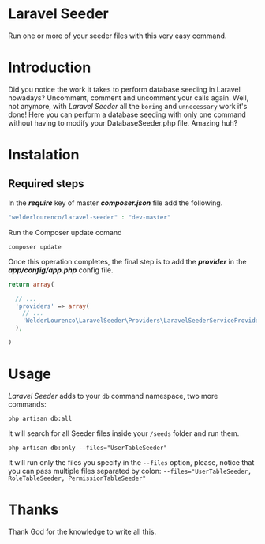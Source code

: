 # Laravel Seeder #

Run one or more of your seeder files with this very easy command.

# Introduction #

Did you notice the work it takes to perform database seeding in Laravel nowadays? Uncomment, comment and uncomment your calls again. Well, not anymore, with *Laravel Seeder* all the `boring` and `unnecessary` work it's done! Here you can perform a database seeding with only one command without having to modify your DatabaseSeeder.php file. Amazing huh?

# Instalation #

## Required steps ##

In the ***require*** key of master ***composer.json*** file add the following.


```php
"welderlourenco/laravel-seeder" : "dev-master"
```

Run the Composer update comand


```
composer update
```

Once this operation completes, the final step is to add the ***provider*** in the ***app/config/app.php*** config file.


```php
return array(

  // ...
  'providers' => array(
  	// ...
    'WelderLourenco\LaravelSeeder\Providers\LaravelSeederServiceProvider'
  ),

)
```

# Usage #

*Laravel Seeder* adds to your `db` command namespace, two more commands:

```
php artisan db:all
```
It will search for all Seeder files inside your `/seeds` folder and run them.


```
php artisan db:only --files="UserTableSeeder"
```
It will run only the files you specify in the `--files` option, please, notice that you can pass
multiple files separated by colon: `--files="UserTableSeeder, RoleTableSeeder, PermissionTableSeeder"`


# Thanks #

Thank God for the knowledge to write all this.